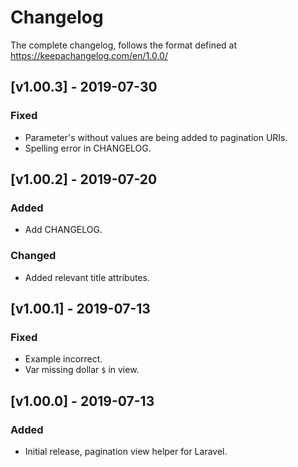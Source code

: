 # Changelog

The complete changelog, follows the format defined at https://keepachangelog.com/en/1.0.0/

## [v1.00.3] - 2019-07-30
### Fixed
- Parameter's without values are being added to pagination URIs.
- Spelling error in CHANGELOG.

## [v1.00.2] - 2019-07-20
### Added
- Add CHANGELOG.

### Changed
- Added relevant title attributes.

## [v1.00.1] - 2019-07-13
### Fixed
- Example incorrect.
- Var missing dollar `$` in view.

## [v1.00.0] - 2019-07-13
### Added
- Initial release, pagination view helper for Laravel.
